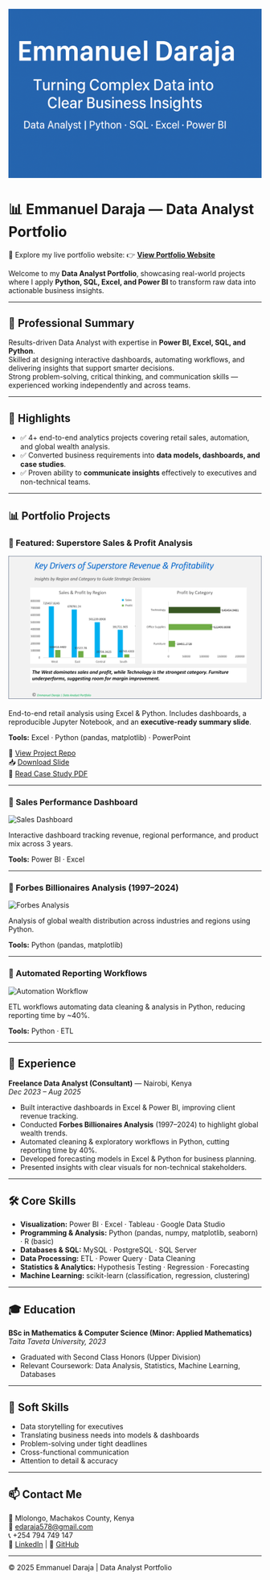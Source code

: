 ![Emmanuel Daraja Banner](https://raw.githubusercontent.com/edaraja/Data-Analyst-Portfolio-/main/banner.png)

# 📊 Emmanuel Daraja — Data Analyst Portfolio  

📌 Explore my live portfolio website: 👉 [**View Portfolio Website**](https://edaraja.github.io/Data-Analyst-Portfolio-/)  

Welcome to my **Data Analyst Portfolio**, showcasing real-world projects where I apply **Python, SQL, Excel, and Power BI** to transform raw data into actionable business insights.  

---

## 📌 Professional Summary  
Results-driven Data Analyst with expertise in **Power BI, Excel, SQL, and Python**.  
Skilled at designing interactive dashboards, automating workflows, and delivering insights that support smarter decisions.  
Strong problem-solving, critical thinking, and communication skills — experienced working independently and across teams.  

---

## 🌟 Highlights  
- ✅ 4+ end-to-end analytics projects covering retail sales, automation, and global wealth analysis.  
- ✅ Converted business requirements into **data models, dashboards, and case studies**.  
- ✅ Proven ability to **communicate insights** effectively to executives and non-technical teams.  

---

## 📊 Portfolio Projects  

### 🔹 Featured: Superstore Sales & Profit Analysis  
![Superstore Executive Summary](https://raw.githubusercontent.com/edaraja/superstore-sales-analysis/main/executive_summary.png)  

End-to-end retail analysis using Excel & Python. Includes dashboards, a reproducible Jupyter Notebook, and an **executive-ready summary slide**.  

**Tools:** Excel · Python (pandas, matplotlib) · PowerPoint  

🔗 [View Project Repo](https://github.com/edaraja/superstore-sales-analysis)  
📥 [Download Slide](Sales_Analysis.pptx)  
📑 [Read Case Study PDF](Superstore_Case_Study_Emmanuel_Daraja.pdf)  

---

### 🔹 Sales Performance Dashboard  
![Sales Dashboard](sales_dashboard.png)  

Interactive dashboard tracking revenue, regional performance, and product mix across 3 years.  

**Tools:** Power BI · Excel  

---

### 🔹 Forbes Billionaires Analysis (1997–2024)  
![Forbes Analysis](forbes_analysis.png)  

Analysis of global wealth distribution across industries and regions using Python.  

**Tools:** Python (pandas, matplotlib)  

---

### 🔹 Automated Reporting Workflows  
![Automation Workflow](automation.png)  

ETL workflows automating data cleaning & analysis in Python, reducing reporting time by ~40%.  

**Tools:** Python · ETL  

---

## 💼 Experience  
**Freelance Data Analyst (Consultant)** — Nairobi, Kenya  
*Dec 2023 – Aug 2025*  

- Built interactive dashboards in Excel & Power BI, improving client revenue tracking.  
- Conducted **Forbes Billionaires Analysis** (1997–2024) to highlight global wealth trends.  
- Automated cleaning & exploratory workflows in Python, cutting reporting time by 40%.  
- Developed forecasting models in Excel & Python for business planning.  
- Presented insights with clear visuals for non-technical stakeholders.  

---

## 🛠 Core Skills  
- **Visualization:** Power BI · Excel · Tableau · Google Data Studio  
- **Programming & Analysis:** Python (pandas, numpy, matplotlib, seaborn) · R (basic)  
- **Databases & SQL:** MySQL · PostgreSQL · SQL Server  
- **Data Processing:** ETL · Power Query · Data Cleaning  
- **Statistics & Analytics:** Hypothesis Testing · Regression · Forecasting  
- **Machine Learning:** scikit-learn (classification, regression, clustering)  

---

## 🎓 Education  
**BSc in Mathematics & Computer Science (Minor: Applied Mathematics)**  
*Taita Taveta University, 2023*  
- Graduated with Second Class Honors (Upper Division)  
- Relevant Coursework: Data Analysis, Statistics, Machine Learning, Databases  

---

## 🤝 Soft Skills  
- Data storytelling for executives  
- Translating business needs into models & dashboards  
- Problem-solving under tight deadlines  
- Cross-functional communication  
- Attention to detail & accuracy  

---

## 📫 Contact Me  
📍 Mlolongo, Machakos County, Kenya  
📧 [edaraja578@gmail.com](mailto:edaraja578@gmail.com)  
📞 +254 794 749 147  
🔗 [LinkedIn](https://linkedin.com/in/emmanuel-daraja-254b35368) | 🐙 [GitHub](https://github.com/emmanueldaraja)  

---

© 2025 Emmanuel Daraja | Data Analyst Portfolio  
